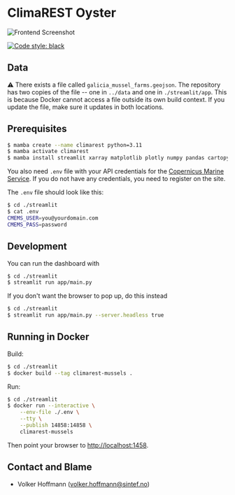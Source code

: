 # ClimaREST Oyster

![Frontend Screenshot](screenshots/app.png?raw=true)

[![Code style: black](https://img.shields.io/badge/code%20style-black-000000.svg)](https://github.com/psf/black)

## Data

⚠️ There exists a file called `galicia_mussel_farms.geojson`. The repository has two copies of the file -- one in `../data` and one in `./streamlit/app`. This is because Docker cannot access a file outside its own build context. If you update the file, make sure it updates in both locations.

## Prerequisites

```sh
$ mamba create --name climarest python=3.11
$ mamba activate climarest
$ mamba install streamlit xarray matplotlib plotly numpy pandas cartopy cmocean python-dotenv shapely copernicusmarine geopandas
```

You also need `.env` file with your API credentials for the [Copernicus Marine Service](https://marine.copernicus.eu). If you do not have any credentials, you need to register on the site.

The `.env` file should look like this:

```sh
$ cd ./streamlit
$ cat .env
CMEMS_USER=you@yourdomain.com
CMEMS_PASS=password
```

## Development

You can run the dashboard with

```sh
$ cd ./streamlit
$ streamlit run app/main.py
```

If you don't want the browser to pop up, do this instead

```sh
$ cd ./streamlit
$ streamlit run app/main.py --server.headless true
```

## Running in Docker

Build:

```sh
$ cd ./streamlit
$ docker build --tag climarest-mussels .
```

Run:

```sh
$ cd ./streamlit
$ docker run --interactive \
    --env-file ./.env \
    --tty \
    --publish 14858:14858 \
    climarest-mussels
```

Then point your browser to [http://localhost:1458](http://localhost:1458).

## Contact and Blame

- Volker Hoffmann (volker.hoffmann@sintef.no)
